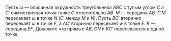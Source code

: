 Пусть $\omega$ — описанная окружность треугольника $ABC$ с тупым углом $C$ а $C'$ симметричная точка точке $C$ относительно $AB$. $M$ — середина $AB$. $C'M$ пересекает $\omega$ в точке $N$ ($C'$ между $M$ и $N$). Пусть $BC'$ вторично пересекает $\omega$ в точке $F$, а $AC'$ вторично пересекает $w$ в точке $E$. $K$ — середина $EF$. Докажите что прямые $AB$, $CN$ и $KC'$ пересекаются в одной точке.